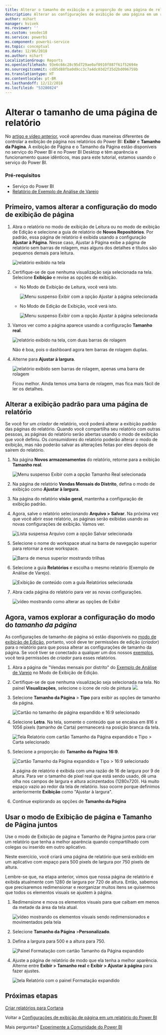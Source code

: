 ```yaml
---
title: Alterar o tamanho de exibição e a proporção de uma página de relatório
description: Alterar as configurações de exibição de uma página em um relatório do Power BI
author: mihart
manager: kvivek
ms.reviewer: ''
ms.custom: seodec18
ms.service: powerbi
ms.component: powerbi-service
ms.topic: conceptual
ms.date: 12/06/2018
ms.author: mihart
LocalizationGroup: Reports
ms.openlocfilehash: 93e6c66c28c95d729ae0af0910f887f61f52694e
ms.sourcegitcommit: cd85d88fba0d9cc3c7a4dc03d2f35d2bd096759b
ms.translationtype: HT
ms.contentlocale: pt-BR
ms.lasthandoff: 12/12/2018
ms.locfileid: "53280824"
---
```

# <a name="change-the-size-of-a-report-page"></a>Alterar o tamanho de uma página de relatório
No [artigo e vídeo anterior](../power-bi-report-display-settings.md), você aprendeu duas maneiras diferentes de controlar a exibição de página nos relatórios do Power BI: **Exibir** e **Tamanho da Página**. A exibição de Página e o Tamanho da Página estão disponíveis no serviço do Power BI e no Power BI Desktop e têm aparência e funcionamento quase idênticos, mas para este tutorial, estamos usando o serviço do Power BI.

### <a name="prerequisites"></a>Pré-requisitos
- Serviço do Power BI   
- [Relatório de Exemplo de Análise de Varejo](../sample-retail-analysis.md)

## <a name="first-lets-change-the-page-view-setting"></a>Primeiro, vamos alterar a configuração do modo de exibição de página

1. Abra o relatório no modo de exibição de Leitura ou no modo de exibição de Edição e selecione a guia de relatório de **Novos Repositórios**. Por padrão, essa página de relatório é exibida usando a configuração **Ajustar à Página**.  Nesse caso, Ajustar à Página exibe a página de relatório sem barras de rolagem, mas alguns dos detalhes e títulos são pequenos demais para leitura.

   ![relatório exibido na tela](media/end-user-report-view/pbi_fit_to_page.png)
2. Certifique-se de que nenhuma visualização seja selecionada na tela. Selecione **Exibição** e revise as opções de exibição.

   * No Modo de Exibição de Leitura, você verá isto.

     ![Menu suspenso Exibir com a opção Ajustar à página selecionada](media/end-user-report-view/power-bi-page-view-menu-new.png)
   * No Modo de Edição de Exibição, você verá isto.

     ![Menu suspenso Exibir com a opção Ajustar à página selecionada](media/end-user-report-view/power-bi-view-editing-view.png)

3. Vamos ver como a página aparece usando a configuração **Tamanho real**.

   ![relatório exibido na tela, com duas barras de rolagem](media/end-user-report-view/power-bi-actal-size2.png)

   Não é boa, pois o dashboard agora tem barras de rolagem duplas.
4. Alterne para **Ajustar à largura**.

   ![relatório exibido sem barras de rolagem, apenas uma barra de rolagem](media/end-user-report-view/pbi_fit_to_width.png)

   Ficou melhor. Ainda temos uma barra de rolagem, mas fica mais fácil de ler os detalhes.

## <a name="change-the-default-view-for-a-report-page"></a>Alterar a exibição padrão para uma página de relatório
Se você for um *criador* de relatório, você poderá alterar a exibição padrão das páginas do relatório. Quando você compartilha seu relatório com outras pessoas, as páginas do relatório serão abertas usando o modo de exibição que você definiu. Os *consumidores* do relatório poderão alterar o modo de exibição, mas não poderão salvar as alterações feitas por eles depois de saírem do relatório.

1. Na página **Novos armazenamentos** do relatório, retorne para a exibição **Tamanho real**.

   ![Menu suspenso Exibir com a opção Tamanho Real selecionada](media/end-user-report-view/power-bi-actual-size.png)

2. Na página de relatório **Vendas Mensais do Distrito**, defina o modo de exibição como **Ajustar à largura**.

3. Na página do relatório **visão geral**, mantenha a configuração de exibição padrão.

4. Agora, salve o relatório selecionando **Arquivo > Salvar**. Na próxima vez que você abrir esse relatório, as páginas serão exibidas usando as novas configurações de exibição. Vamos ver.

   ![Lista suspensa Arquivo com a opção Salvar selecionada](media/end-user-report-view/power-bi-save.png)
3. Selecione o nome do workspace atual na barra de navegação superior para retornar a esse workspace.  

   ![Barra de menus superior mostrando trilhas](media/end-user-report-view/power-bi-my-workspace.png)
4. Selecione a guia **Relatórios** e escolha o mesmo relatório (Exemplo de Análise de Varejo).

    ![Exibição de conteúdo com a guia Relatórios selecionada](media/end-user-report-view/power-bi-new-report2.png)
5. Abra cada página do relatório para ver as novas configurações.

   ![vídeo mostrando como alterar as opções de Exibir](media/end-user-report-view/power-bi-page-view.gif)

## <a name="now-lets-explore-the-page-size-setting"></a>Agora, vamos explorar a configuração do modo do *tamanho da página*
As configurações de tamanho de página só estão disponíveis no [modo de exibição de Edição](../service-interact-with-a-report-in-editing-view.md), portanto, você deve ter permissões de edição (*criador*) para o relatório para que possa alterar as configurações de tamanho da página. Se você tiver se conectado a qualquer um dos nossos [exemplos](../sample-datasets.md), você terá permissões de *criador* para esses relatórios.

1. Abra a página de "Vendas mensais por distrito" do [Exemplo de Análise de Varejo](../sample-retail-analysis.md) no Modo de Exibição de Edição.
2. Certifique-se de que nenhuma visualização seja selecionada na tela.  No painel **Visualizações**, selecione o ícone de rolo de pintura ![](media/end-user-report-view/power-bi-paintroller.png).
3. Selecione **Tamanho da Página** &gt; **Tipo** para exibir as opções de tamanho da página.

   ![Cartão no tamanho de página expandido e 16:9 selecionado](media/end-user-report-view/power-bi-page-size-menu-new.png)
4. Selecione **Letra**.  Na tela, somente o conteúdo que se encaixa em 816 x 1056 pixels (tamanho de Carta) permanecerá na posição branca da tela.

   ![Tela Relatório com cartão Tamanho da Página expandido e Tipo > Carta selecionado](media/end-user-report-view/power-bi-letter-new.png)
5. Selecione a proporção do **Tamanho da Página** **16:9**.

   ![Cartão Tamanho da Página expandido e Tipo > 16:9 selecionado](media/end-user-report-view/power-bi-16-to-9-new.png)

   A página de relatório é exibida com uma razão de 16 de largura por 9 de altura. Para ver o tamanho de pixel real que está sendo usado, dê uma olha nos campos de largura e altura acinzentados (1280x720). Há muito espaço vazio ao redor da tela de relatório. Isso ocorre porque definimos anteriormente **Exibição** como "Ajustar à largura".
7. Continue explorando as opções de **Tamanho da Página**

## <a name="use-page-view-and-page-size-together"></a>Usar o modo de Exibição de página e Tamanho de Página juntos
Use o modo de Exibição de página e Tamanho de Página juntos para criar um relatório que tenha a melhor aparência quando compartilhado com colegas ou inserido em outro aplicativo.

Neste exercício, você criará uma página de relatório que será exibido em um aplicativo com espaço para 500 pixels de largura por 750 pixels de altura.

Lembre-se que, na etapa anterior, vimos que nossa página de relatório é exibida atualmente com 1280 de largura por 720 de altura. Então, sabemos que precisaremos redimensionar e reorganizar muitos itens se quisermos que todos os elementos visuais se ajustem à página.

1. Redimensione e mova os elementos visuais para que caibam em menos da metade da área da tela atual.

    ![vídeo mostrando os elementos visuais sendo redimensionados e movimentados pela tela](media/end-user-report-view/power-bi-custom-view.gif)
2. Selecione **Tamanho da Página**  &gt;**Personalizado**.
3. Defina a largura para 500 e a altura para 750.

    ![Painel Formatação com cartão Tamanho da Página expandido](media/end-user-report-view/power-bi-custom-new.png)
4. Ajuste a página de relatório de modo que ela tenha a melhor aparência. Alterne entre **Exibir > Tamanho real** e **Exibir > Ajustar à página** para fazer ajustes.

    ![tela Relatório com o painel Formatação expandido](media/end-user-report-view/power-bi-final-new.png)

## <a name="next-steps"></a>Próximas etapas
[Criar relatórios para Cortana](../service-cortana-answer-cards.md)

Voltar a [Configurações de exibição de página em um relatório do Power BI](../power-bi-report-display-settings.md)

Mais perguntas? [Experimente a Comunidade do Power BI](http://community.powerbi.com/)
